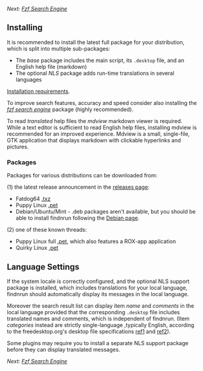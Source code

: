 _Next: [Fzf Search Engine](fzf.md)_

## Installing

It is recommended to install the latest full package for your
distribution, which is split into multiple sub-packages:

 * The _base_ package includes the main script, its `.desktop` file, and
   an English help file (markdown)
 * The optional _NLS_ package adds run-time translations in several
   languages

[Installation requirements](install-require.md).

To improve search features, accuracy and speed consider also installing the
_[fzf search engine](fzf.md)_ package (highly recommended).

To read _translated_ help files the _mdview_ markdown viewer is
required.  While a text editor is sufficient to read English help files,
installing mdview is recommended for an improved experience.  Mdview
is a small, single-file, GTK application that displays markdown with
clickable hyperlinks and pictures.

### Packages

Packages for various distributions can be downloaded from:

(1) the latest release announcement in the
[releases page](http://github.com/step-/find-n-run/releases/):

* Fatdog64 [.txz](http://github.com/step-/find-n-run/releases/)
* Puppy Linux [.pet](http://github.com/step-/find-n-run/releases/)
* Debian/Ubuntu/Mint - .deb packages aren't available, but you should be able
  to install findnrun following the
  [Debian page](https://github.com/step-/find-n-run/blob/master/usr/share/doc/findnrun/DEBIAN.md).

(2) one of these known threads:

 * Puppy Linux full
   [.pet](http://www.murga-linux.com/puppy/viewtopic.php?t=98330), which
   also features a ROX-app application
 * Quirky Linux [.pet](http://www.murga-linux.com/puppy/viewtopic.php?t=99789)

## Language Settings

If the system locale is correctly configured, and the optional NLS
support package is installed, which includes translations for your local
language, findnrun should automatically display its messages in the
local language.

Moreover the search result list can display item _name_ and _comments_
in the local language provided that the corresponding `.desktop` file
includes translated names and comments, which is independent of findnrun.
(Item _categories_ instead are strictly single-language ,typically
English, according to the freedesktop.org's desktop file specifications
[ref1](http://standards.freedesktop.org/desktop-entry-spec/latest/ar01s04.html)
and
[ref2](http://standards.freedesktop.org/desktop-entry-spec/latest/ar01s05.html)).

Some plugins may require you to install a separate NLS support package
before they can display translated messages.

_Next: [Fzf Search Engine](fzf.md)_

